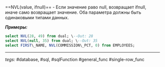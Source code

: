 ==NVL(value, ifnull)== - Если значение раво null, возвращает ifnull, иначе само возвращает значение. Оба параметра должны быть одинаковыми типами данных.

***Примеры:***
```sql
select NVL(28, 49) from dual; \--Out: 28  
select NVL(null, 35) from dual; \--Out: 35
select FIRST\_NAME, NVL(COMMISSION\_PCT, 0) from EMPLOYEES;
```
---
*tegs:* #database, #sql, #sqlFunction #general_func #single-row_func 